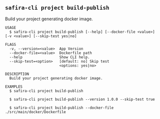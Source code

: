 <!-- order:29 -->
<!-- PLEASE! Don't edit this file, auto generated! -->

## `safira-cli project build-publish`

Build your project generating docker image.

```
USAGE
  $ safira-cli project build-publish [--help] [--docker-file <value>] [-v <value>] [--skip-test yes|no]

FLAGS
  -v, --version=<value>  App Version
  --docker-file=<value>  Dockerfile path
  --help                 Show CLI help.
  --skip-test=<option>   [default: no] Skip test
                         <options: yes|no>

DESCRIPTION
  Build your project generating docker image.

EXAMPLES
  $ safira-cli project build-publish

  $ safira-cli project build-publish --version 1.0.0 --skip-test true

  $ safira-cli project build-publish --docker-file ./src/main/docker/Dockerfile
```
